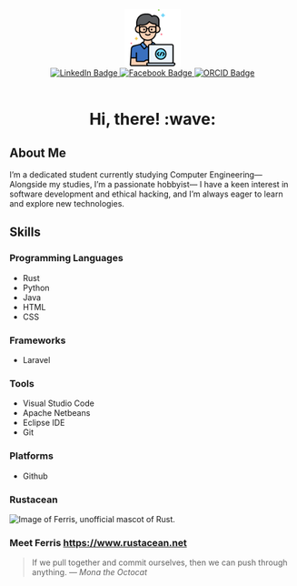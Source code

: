 <div align="center">
   <img alt="programmer" src="programmer.png" width="100">
</div>

<div align="center">
  <a href="https://www.linkedin.com/in/rommel-matic-267528327">
     <img src="https://img.shields.io/badge/LinkedIn-blue?style=flat-square&logo=linkedin&logoColor=white" alt="LinkedIn Badge"/>
  </a>
  <a href="">
     <img src="https://img.shields.io/badge/Facebook-blue?style=flat-square&logo=Facebook&logoColor=white" alt="Facebook Badge" />
  </a>
  <a href="https://orcid.org/0009-0004-3807-423X">
     <img src="https://img.shields.io/badge/ORCID-green?style=flat-square&logo=ORCID&logoColor=white" alt="ORCID Badge" />
  </a>
</div>

<div align="center">
   <img src="https://komarev.com/ghpvc/?username=lnxpsyhi&style=flat-square&color=800080&label=PROFILE+VIEWS" alt="">
</div>

<div align="center">
   <h1>Hi, there! :wave:</h1>
</div>

## About Me
I’m a dedicated student currently studying Computer Engineering—
 Alongside my studies, I’m a passionate hobbyist—
I have a keen interest in software development and ethical hacking,
and I’m always eager to learn and explore new technologies.

## Skills

### Programming Languages
- Rust
- Python
- Java
- HTML
- CSS

### Frameworks
- Laravel
  
### Tools
- Visual Studio Code
- Apache Netbeans
- Eclipse IDE
- Git

### Platforms
- Github

### Rustacean
<picture>
   <source media="(prefers-color-scheme: dark)" srcset="https://www.rustacean.net/assets/rustacean-orig-noshadow.svg">
   <source media="(prefers-color-scheme: light)" srcset="https://www.rustacean.net/assets/cuddlyferris.svg">
   <img alt="Image of Ferris, unofficial mascot of Rust." width="100" height="100">
</picture>

### Meet Ferris https://www.rustacean.net

> If we pull together and commit ourselves, then we can push through anything.
— *Mona the Octocat*

<!-- TO DO: add more details about me later -->
